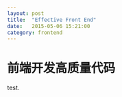 ```yaml
---
layout: post
title:  "Effective Front End"
date:   2015-05-06 15:21:00
category: frontend
---
```


前端开发高质量代码
==================

test.







	


